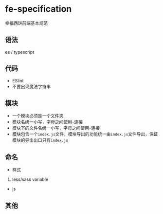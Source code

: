 # fe-specification

幸福西饼前端基本规范

## 语法

es / typescript

## 代码

- ESlint
- 不要出现魔法字符串

## 模块

- 一个模块必须是一个文件夹
- 模块名统一小写，字母之间使用`-`连接
- 模块下的文件名统一小写，字母之间使用`-`连接
- 模块包含一个`index.js`文件，模块导出的功能统一由`index.js`文件导出，保证模块的导出出口只有`index.js`

## 命名

- 样式

1. less/sass variable

- js

## 其他

